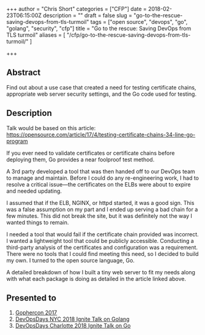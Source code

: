+++
author = "Chris Short"
categories = ["CFP"]
date = 2018-02-23T06:15:00Z
description = ""
draft = false
slug = "go-to-the-rescue-saving-devops-from-tls-turmoil"
tags = ["open source", "devops", "go", "golang", "security", "cfp"]
title = "Go to the rescue: Saving DevOps from TLS turmoil"
aliases = [
    "/cfp/go-to-the-rescue-saving-devops-from-tls-turmoil/"
]

+++

## Abstract

Find out about a use case that created a need for testing certificate chains, appropriate web server security settings, and the Go code used for testing.

## Description

Talk would be based on this article: https://opensource.com/article/17/4/testing-certificate-chains-34-line-go-program

If you ever need to validate certificates or certificate chains before deploying them, Go provides a near foolproof test method.

A 3rd party developed a tool that was then handed off to our DevOps team to manage and maintain. Before I could do any re-engineering work, I had to resolve a critical issue—the certificates on the ELBs were about to expire and needed updating.

I assumed that if the ELB, NGINX, or httpd started, it was a good sign. This was a false assumption on my part and I ended up serving a bad chain for a few minutes. This did not break the site, but it was definitely not the way I wanted things to remain.

I needed a tool that would fail if the certificate chain provided was incorrect. I wanted a lightweight tool that could be publicly accessible. Conducting a third-party analysis of the certificates and configuration was a requirement. There were no tools that I could find meeting this need, so I decided to build my own. I turned to the open source language, Go.

A detailed breakdown of how I built a tiny web server to fit my needs along with what each package is doing as detailed in the article linked above.

## Presented to

1. [Gophercon 2017](/video/gophercon-2017-lightning-talk/)
2. [DevOpsDays NYC 2018 Ignite Talk on Golang](/devopsdays-nyc-2018-ignite-talk-on-golang/)
3. [DevOpsDays Charlotte 2018 Ignite Talk on Go](/devopsdays-clt-2018-ignite-talk-on-go/)